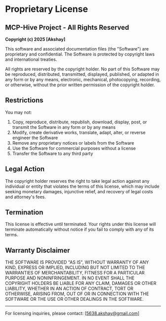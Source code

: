 # Proprietary License

## MCP-Hive Project - All Rights Reserved

**Copyright (c) 2025 [Akshay]**

This software and associated documentation files (the "Software") are proprietary and confidential. 
The Software is protected by copyright laws and international treaties.

All rights are reserved by the copyright holder. No part of this Software may be reproduced, 
distributed, transmitted, displayed, published, or adapted in any form or by any means, 
electronic, mechanical, photocopying, recording, or otherwise, without the prior written 
permission of the copyright holder.

## Restrictions

You may not:
1. Copy, reproduce, distribute, republish, download, display, post, or transmit the Software in any form or by any means
2. Modify, create derivative works, translate, adapt, alter, or reverse engineer the Software
3. Remove any proprietary notices or labels from the Software
4. Use the Software for commercial purposes without a license
5. Transfer the Software to any third party

## Legal Action

The copyright holder reserves the right to take legal action against any individual or entity 
that violates the terms of this license, which may include seeking monetary damages, injunctive 
relief, and recovery of legal costs and attorney's fees.

## Termination

This license is effective until terminated. Your rights under this license will terminate 
automatically without notice if you fail to comply with any of its terms.

## Warranty Disclaimer

THE SOFTWARE IS PROVIDED "AS IS", WITHOUT WARRANTY OF ANY KIND, EXPRESS OR IMPLIED, 
INCLUDING BUT NOT LIMITED TO THE WARRANTIES OF MERCHANTABILITY, FITNESS FOR A PARTICULAR 
PURPOSE AND NONINFRINGEMENT. IN NO EVENT SHALL THE COPYRIGHT HOLDERS BE LIABLE FOR ANY 
CLAIM, DAMAGES OR OTHER LIABILITY, WHETHER IN AN ACTION OF CONTRACT, TORT OR OTHERWISE, 
ARISING FROM, OUT OF OR IN CONNECTION WITH THE SOFTWARE OR THE USE OR OTHER DEALINGS IN 
THE SOFTWARE.

---

For licensing inquiries, please contact: [5638.akshay@gmail.com] 